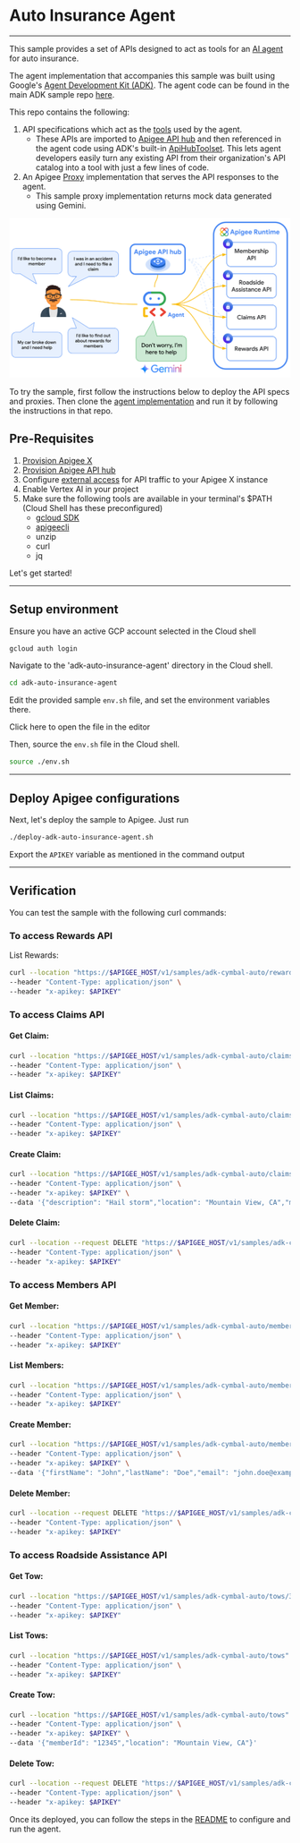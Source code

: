 # Auto Insurance Agent

---

This sample provides a set of APIs designed to act as tools for an [AI agent](https://cloud.google.com/discover/what-are-ai-agents) for auto insurance.

The agent implementation that accompanies this sample was built using Google's [Agent Development Kit (ADK)](https://google.github.io/adk-docs/). The agent code can be found in the main ADK sample repo [here](https://github.com/google/adk-samples/tree/main/python/agents/apihub-auto-insurance-agent).

This repo contains the following:

1. API specifications which act as the [tools](https://google.github.io/adk-docs/tools/) used by the agent.
    * These APIs are imported to [Apigee API hub](https://cloud.google.com/apigee/docs/apihub/what-is-api-hub) and then referenced in the agent code using ADK's built-in [ApiHubToolset](https://google.github.io/adk-docs/tools/google-cloud-tools/#apigee-api-hub-tools). This lets agent developers easily turn any existing API from their organization's API catalog into a tool with just a few lines of code.
2. An Apigee [Proxy](https://cloud.google.com/apigee/docs/api-platform/fundamentals/understanding-apis-and-api-proxies#whatisanapiproxy) implementation that serves the API responses to the agent.
    * This sample proxy implementation returns mock data generated using Gemini.

![architecture](../images/arch.png)

To try the sample, first follow the instructions below to deploy the API specs and proxies. Then clone the [agent implementation](https://github.com/google/adk-samples/tree/main/python/agents/apihub-auto-insurance-agent) and run it by following the instructions in that repo.

## Pre-Requisites

1. [Provision Apigee X](https://cloud.google.com/apigee/docs/api-platform/get-started/provisioning-intro)
2. [Provision Apigee API hub](https://cloud.google.com/apigee/docs/apihub/provision)
3. Configure [external access](https://cloud.google.com/apigee/docs/api-platform/get-started/configure-routing#external-access) for API traffic to your Apigee X instance
4. Enable Vertex AI in your project
5. Make sure the following tools are available in your terminal's $PATH (Cloud Shell has these preconfigured)
    - [gcloud SDK](https://cloud.google.com/sdk/docs/install)
    - [apigeecli](https://github.com/apigee/apigeecli)
    - unzip
    - curl
    - jq

Let's get started!

---

## Setup environment

Ensure you have an active GCP account selected in the Cloud shell

```sh
gcloud auth login
```

Navigate to the 'adk-auto-insurance-agent' directory in the Cloud shell.

```sh
cd adk-auto-insurance-agent
```

Edit the provided sample `env.sh` file, and set the environment variables there.

Click <walkthrough-editor-open-file filePath="adk-auto-insurance-agent/env.sh">here</walkthrough-editor-open-file> to open the file in the editor

Then, source the `env.sh` file in the Cloud shell.

```sh
source ./env.sh
```

---

## Deploy Apigee configurations

Next, let's deploy the sample to Apigee. Just run

```bash
./deploy-adk-auto-insurance-agent.sh
```

Export the `APIKEY` variable as mentioned in the command output

---

## Verification

You can test the sample with the following curl commands:

### To access Rewards API

List Rewards:

```sh
curl --location "https://$APIGEE_HOST/v1/samples/adk-cymbal-auto/rewards" \
--header "Content-Type: application/json" \
--header "x-apikey: $APIKEY"
```

### To access Claims API

#### Get Claim:

```sh
curl --location "https://$APIGEE_HOST/v1/samples/adk-cymbal-auto/claims/31432" \
--header "Content-Type: application/json" \
--header "x-apikey: $APIKEY"
```

#### List Claims:

```sh
curl --location "https://$APIGEE_HOST/v1/samples/adk-cymbal-auto/claims" \
--header "Content-Type: application/json" \
--header "x-apikey: $APIKEY"
```

#### Create Claim:

```sh
curl --location "https://$APIGEE_HOST/v1/samples/adk-cymbal-auto/claims" \
--header "Content-Type: application/json" \
--header "x-apikey: $APIKEY" \
--data '{"description": "Hail storm","location": "Mountain View, CA","memberId": "12345","reason": "HAIL_DAMAGE","vehicle": "Toyota Camry"}'
```

#### Delete Claim:

```sh
curl --location --request DELETE "https://$APIGEE_HOST/v1/samples/adk-cymbal-auto/claims/12345" \
--header "Content-Type: application/json" \
--header "x-apikey: $APIKEY"
```

### To access Members API

#### Get Member:

```sh
curl --location "https://$APIGEE_HOST/v1/samples/adk-cymbal-auto/members/31432" \
--header "Content-Type: application/json" \
--header "x-apikey: $APIKEY"
```

#### List Members:

```sh
curl --location "https://$APIGEE_HOST/v1/samples/adk-cymbal-auto/members" \
--header "Content-Type: application/json" \
--header "x-apikey: $APIKEY"
```

#### Create Member:

```sh
curl --location "https://$APIGEE_HOST/v1/samples/adk-cymbal-auto/members" \
--header "Content-Type: application/json" \
--header "x-apikey: $APIKEY" \
--data '{"firstName": "John","lastName": "Doe","email": "john.doe@example.com","phoneNumber": "555-123-4567","address": "123 Highland Dr","city": "Some Creek","state": "GA","zip": "30303"}'
```

#### Delete Member:

```sh
curl --location --request DELETE "https://$APIGEE_HOST/v1/samples/adk-cymbal-auto/members/12345" \
--header "Content-Type: application/json" \
--header "x-apikey: $APIKEY"
```

### To access Roadside Assistance API

#### Get Tow:

```sh
curl --location "https://$APIGEE_HOST/v1/samples/adk-cymbal-auto/tows/31432" \
--header "Content-Type: application/json" \
--header "x-apikey: $APIKEY"
```

#### List Tows:

```sh
curl --location "https://$APIGEE_HOST/v1/samples/adk-cymbal-auto/tows" \
--header "Content-Type: application/json" \
--header "x-apikey: $APIKEY"
```

#### Create Tow:

```sh
curl --location "https://$APIGEE_HOST/v1/samples/adk-cymbal-auto/tows" \
--header "Content-Type: application/json" \
--header "x-apikey: $APIKEY" \
--data '{"memberId": "12345","location": "Mountain View, CA"}'
```

#### Delete Tow:

```sh
curl --location --request DELETE "https://$APIGEE_HOST/v1/samples/adk-cymbal-auto/tows/45345" \
--header "Content-Type: application/json" \
--header "x-apikey: $APIKEY"
``` 

Once its deployed, you can follow the steps in the [README](https://github.com/GoogleCloudPlatform/adk-samples/tree/main/python/agents/auto-insurance-agent) to configure and run the agent.